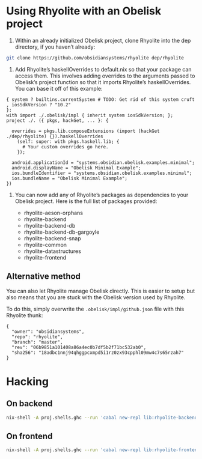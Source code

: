 # Using Rhyolite with an Obelisk project

1. Within an already initialized Obelisk project, clone Rhyolite into
   the dep directory, if you haven’t already:

```bash
git clone https://github.com/obsidiansystems/rhyolite dep/rhyolite
```

1. Add Rhyolite’s haskellOverrides to default.nix so that your package
   can access them. This involves adding overrides to the arguments
   passed to Obelisk’s project function so that it imports Rhyolite’s
   haskellOverrides. You can base it off of this example:

```
{ system ? builtins.currentSystem # TODO: Get rid of this system cruft
, iosSdkVersion ? "10.2"
}:
with import ./.obelisk/impl { inherit system iosSdkVersion; };
project ./. ({ pkgs, hackGet, ... }: {

  overrides = pkgs.lib.composeExtensions (import (hackGet ./dep/rhyolite) {}).haskellOverrides
    (self: super: with pkgs.haskell.lib; {
      # Your custom overrides go here.
    });

  android.applicationId = "systems.obsidian.obelisk.examples.minimal";
  android.displayName = "Obelisk Minimal Example";
  ios.bundleIdentifier = "systems.obsidian.obelisk.examples.minimal";
  ios.bundleName = "Obelisk Minimal Example";
})
```

1. You can now add any of Rhyolite’s packages as dependencies to your
   Obelisk project. Here is the full list of packages provided:

   - rhyolite-aeson-orphans
   - rhyolite-backend
   - rhyolite-backend-db
   - rhyolite-backend-db-gargoyle
   - rhyolite-backend-snap
   - rhyolite-common
   - rhyolite-datastructures
   - rhyolite-frontend

## Alternative method

You can also let Rhyolite manage Obelisk directly. This is easier to
setup but also means that you are stuck with the Obelisk version used
by Rhyolite.

To do this, simply overwrite the ```.obelisk/impl/github.json``` file
with this Rhyolite thunk:

```
{
  "owner": "obsidiansystems",
  "repo": "rhyolite",
  "branch": "master",
  "rev": "06b9851a101408a86a4ec0b7df5b2f71bc532ab0",
  "sha256": "18adbc1nnj94qhggpcxmpd5i1rz0zx93cpphl09mw4c7s65rzah7"
}
```

# Hacking


## On backend

```bash
nix-shell -A proj.shells.ghc --run 'cabal new-repl lib:rhyolite-backend'
```


## On frontend

```bash
nix-shell -A proj.shells.ghc --run 'cabal new-repl lib:rhyolite-frontend'
```
